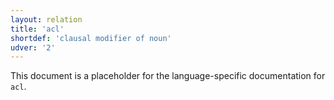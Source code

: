 ```yaml
---
layout: relation
title: 'acl'
shortdef: 'clausal modifier of noun'
udver: '2'
---
```


This document is a placeholder for the language-specific documentation
for `acl`.
